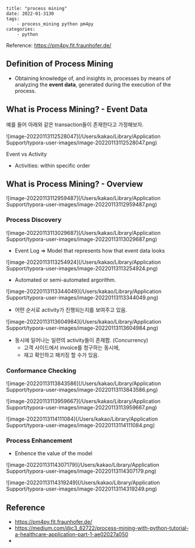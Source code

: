  

````
title: "process mining"
date: 2022-01-3130
tags:
    - process_mining python pm4py
categories: 
    - python
````

Reference: https://pm4py.fit.fraunhofer.de/



## Definition of Process Mining

- Obtaining knowledge of, and insights in, processes by means of analyzing the **event data**, generated during the execution of the process.



## What is Process Mining? - Event Data

예를 들어 아래와 같은 transaction들이 존재한다고 가정해보자.

![image-20220113112528047](/Users/kakao/Library/Application Support/typora-user-images/image-20220113112528047.png)

Event vs Activity

* Activities: within specific order



## What is Process Mining? - Overview

![image-20220113112959487](/Users/kakao/Library/Application Support/typora-user-images/image-20220113112959487.png)

### Process Discovery

![image-20220113113029687](/Users/kakao/Library/Application Support/typora-user-images/image-20220113113029687.png)

* Event Log => Model that represents how that event data looks

![image-20220113113254924](/Users/kakao/Library/Application Support/typora-user-images/image-20220113113254924.png)

* Automated or semi-automated argorithm.

![image-20220113113344049](/Users/kakao/Library/Application Support/typora-user-images/image-20220113113344049.png)

* 어떤 순서로 activity가 진행되는지를 보여주고 있음. 

![image-20220113113604984](/Users/kakao/Library/Application Support/typora-user-images/image-20220113113604984.png)

* 동시에 일어나는 일련의 activity들이 존재함. (Concurrency)
  * 고객 사이드에서 invoice를 청구하는 동시에,
  * 재고 확인하고 패키징 할 수가 있음. 



### Conformance Checking

![image-20220113113843586](/Users/kakao/Library/Application Support/typora-user-images/image-20220113113843586.png)

![image-20220113113959667](/Users/kakao/Library/Application Support/typora-user-images/image-20220113113959667.png)

 ![image-20220113114111084](/Users/kakao/Library/Application Support/typora-user-images/image-20220113114111084.png)



### Process Enhancement

* Enhence the value of the model

![image-20220113114307179](/Users/kakao/Library/Application Support/typora-user-images/image-20220113114307179.png)

![image-20220113114319249](/Users/kakao/Library/Application Support/typora-user-images/image-20220113114319249.png)



## Reference

* https://pm4py.fit.fraunhofer.de/
* https://medium.com/@c3_62722/process-mining-with-python-tutorial-a-healthcare-application-part-1-ae02027a050
* 